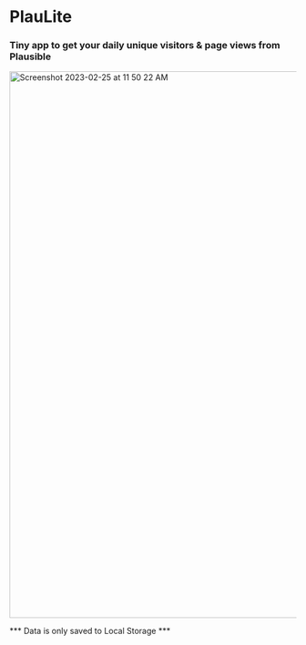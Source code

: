 # PlauLite

### Tiny app to get your daily unique visitors & page views from Plausible

<img width="960" alt="Screenshot 2023-02-25 at 11 50 22 AM" src="https://user-images.githubusercontent.com/16248707/221369714-5fc2f62c-2a1a-474d-a904-3966027eed35.png">

*** Data is only saved to Local Storage *** 